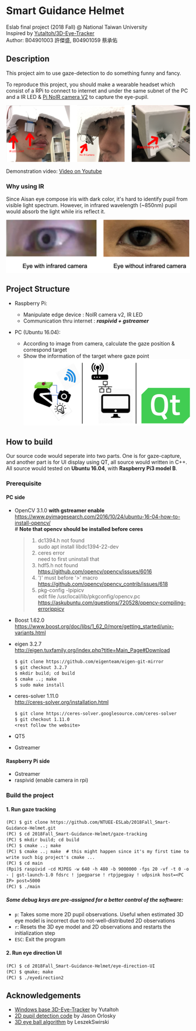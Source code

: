 # Smart Guidance Helmet
Eslab final project (2018 Fall) @ National Taiwan University  
Inspired by [YutaItoh/3D-Eye-Tracker](https://github.com/YutaItoh/3D-Eye-Tracker)  
Author: B04901003 許傑盛, B04901059 蔡承佑

## Description
This project aim to use gaze-detection to do something funny and fancy.  

To reproduce this project, you should make a wearable headset which consist of a RPi to connect to internet and under the same subnet of the PC and a IR LED & [Pi NoIR camera V2](https://www.raspberrypi.org/products/pi-noir-camera-v2/) to capture the eye-pupil.

![](./imgs/headset.png)

Demonstration video: [Video on Youtube](https://youtu.be/5OHSl7S5Nqg)

### Why using IR
Since Aisan eye compose iris with dark color, it's hard to identify pupil from visible light spectrum. However, in infrared wavelength (~850nm) pupil would absorb the light while iris reflect it.

![](./imgs/IR_comparison.png)

## Project Structure

+ Raspberry Pi: 
	+ Manipulate edge device : NoIR camera v2, IR LED 
	+ Communication thru internet : ***raspivid + gstreamer***

+ PC (Ubuntu 16.04): 
	+ According to image from camera, calculate the gaze position & correspond target 
	+ Show the information of the target where gaze point 
![](./imgs/structure.png)

## How to build
Our source code would seperate into two parts. One is for gaze-capture, and another part is for UI display using QT, all source would written in C++.  
All source would tested on **Ubuntu 16.04**, with **Raspberry Pi3 model B**.

### Prerequisite
#### PC side
+ OpenCV 3.1.0 **with gstreamer enable**  
https://www.pyimagesearch.com/2016/10/24/ubuntu-16-04-how-to-install-opencv/  
\# **Note that opencv should be installed before ceres**

	> 1. dc1394.h not found  
	>         sudo apt install libdc1394-22-dev
	> 2. ceres error  
	>         need to first uninstall that
	> 3. hdf5.h not found  
	>         https://github.com/opencv/opencv/issues/6016
	> 4. ')' must before '>' macro  
	>         https://github.com/opencv/opencv_contrib/issues/618
	> 5. pkg-config -lpipicv  
	>         edit file /usr/local/lib/pkgconfig/opencv.pc
	>         https://askubuntu.com/questions/720528/opencv-compiling-errorippicv
	
+ Boost 1.62.0  
https://www.boost.org/doc/libs/1_62_0/more/getting_started/unix-variants.html

+ eigen 3.2.7  
http://eigen.tuxfamily.org/index.php?title=Main_Page#Download  
	
	```
	$ git clone https://github.com/eigenteam/eigen-git-mirror
	$ git checkout 3.2.7  
	$ mkdir build; cd build  
	$ cmake ..; make
	$ sudo make install
	``` 
	
+ ceres-solver 1.11.0  
http://ceres-solver.org/installation.html

	```
	$ git clone https://ceres-solver.googlesource.com/ceres-solver
	$ git checkout 1.11.0
	<rest follow the website>
	```
+ QT5
+ Gstreamer

#### Raspberry Pi side
+ Gstreamer
+ raspivid (enable camera in rpi)

### Build the project
#### 1. Run gaze tracking
```
(PC) $ git clone https://github.com/NTUEE-ESLab/2018Fall_Smart-Guidance-Helmet.git
(PC) $ cd 2018Fall_Smart-Guidance-Helmet/gaze-tracking
(PC) $ mkdir build; cd build
(PC) $ cmake ..; make
(PC) $ cmake ..; make  # this might happen since it's my first time to write such big project's cmake ...
(PC) $ cd main
(Rpi)$ raspivid -cd MJPEG -w 640 -h 480 -b 9000000 -fps 20 -vf -t 0 -o - | gst-launch-1.0 fdsrc ! jpegparse ! rtpjpegpay ! udpsink host=<PC IP> post=5000
(PC) $ ./main
```
##### Some debug keys are pre-assigned for a better control of the software:

+ ```p```: Takes some more 2D pupil observations. Useful when estimated 3D eye model is incorrect due to not-well-distributed 2D observations
+ ```r```: Resets the 3D eye model and 2D observations and restarts the initialization step
+ ```ESC```: Exit the program

#### 2. Run eye direction UI
```
(PC) $ cd 2018Fall_Smart-Guidance-Helmet/eye-direction-UI
(PC) $ qmake; make
(PC) $ ./eyedirection2
```

## Acknowledgements
+ [Windows base 3D-Eye-Tracker](https://github.com/YutaItoh/3D-Eye-Tracker) by YutaItoh
+ [2D pupil detection code](http://www.jeoresearch.com/research) by Jason Orlosky
+ [3D eye ball algorithm](https://github.com/LeszekSwirski/singleeyefitter) by LeszekSwirski




